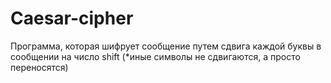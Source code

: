 # Caesar-cipher
Программа, которая шифрует сообщение путем сдвига каждой буквы в сообщении на число shift (*иные символы не сдвигаются, а просто переносятся)
